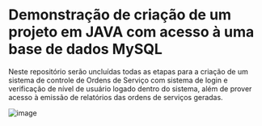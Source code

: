 # Demonstração de criação de um projeto em JAVA com acesso à uma base de dados MySQL
Neste repositório serão uncluídas todas as etapas para a criação de um sistema de controle de Ordens de Serviço com sistema de login e verificação de nível de usuário logado dentro do sistema, além de prover acesso à emissão de relatórios das ordens de serviços geradas.

![image](https://github.com/user-attachments/assets/eb66dced-d19e-4456-9869-c4509de9fd6e)
